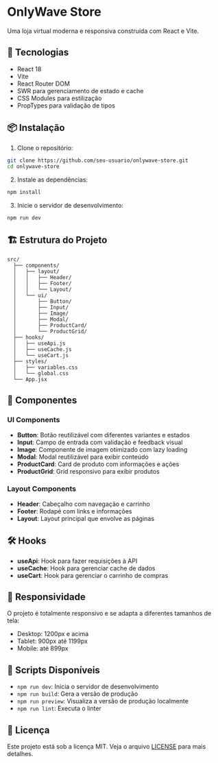 # OnlyWave Store

Uma loja virtual moderna e responsiva construída com React e Vite.

## 🚀 Tecnologias

- React 18
- Vite
- React Router DOM
- SWR para gerenciamento de estado e cache
- CSS Modules para estilização
- PropTypes para validação de tipos

## 📦 Instalação

1. Clone o repositório:
```bash
git clone https://github.com/seu-usuario/onlywave-store.git
cd onlywave-store
```

2. Instale as dependências:
```bash
npm install
```

3. Inicie o servidor de desenvolvimento:
```bash
npm run dev
```

## 🏗️ Estrutura do Projeto

```
src/
  ├── components/
  │   ├── layout/
  │   │   ├── Header/
  │   │   ├── Footer/
  │   │   └── Layout/
  │   └── ui/
  │       ├── Button/
  │       ├── Input/
  │       ├── Image/
  │       ├── Modal/
  │       ├── ProductCard/
  │       └── ProductGrid/
  ├── hooks/
  │   ├── useApi.js
  │   ├── useCache.js
  │   └── useCart.js
  ├── styles/
  │   ├── variables.css
  │   └── global.css
  └── App.jsx
```

## 🎨 Componentes

### UI Components

- **Button**: Botão reutilizável com diferentes variantes e estados
- **Input**: Campo de entrada com validação e feedback visual
- **Image**: Componente de imagem otimizado com lazy loading
- **Modal**: Modal reutilizável para exibir conteúdo
- **ProductCard**: Card de produto com informações e ações
- **ProductGrid**: Grid responsivo para exibir produtos

### Layout Components

- **Header**: Cabeçalho com navegação e carrinho
- **Footer**: Rodapé com links e informações
- **Layout**: Layout principal que envolve as páginas

## 🛠️ Hooks

- **useApi**: Hook para fazer requisições à API
- **useCache**: Hook para gerenciar cache de dados
- **useCart**: Hook para gerenciar o carrinho de compras

## 📱 Responsividade

O projeto é totalmente responsivo e se adapta a diferentes tamanhos de tela:

- Desktop: 1200px e acima
- Tablet: 900px até 1199px
- Mobile: até 899px

## 🚀 Scripts Disponíveis

- `npm run dev`: Inicia o servidor de desenvolvimento
- `npm run build`: Gera a versão de produção
- `npm run preview`: Visualiza a versão de produção localmente
- `npm run lint`: Executa o linter

## 📝 Licença

Este projeto está sob a licença MIT. Veja o arquivo [LICENSE](LICENSE) para mais detalhes.
